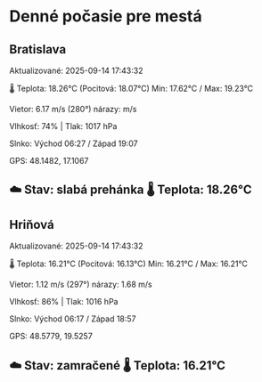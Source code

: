 ﻿# Denné počasie pre mestá

## Bratislava
Aktualizované: 2025-09-14 17:43:32

🌡️ Teplota: 18.26°C 
(Pocitová: 18.07°C)
Min: 17.62°C / Max: 19.23°C

Vietor: 6.17 m/s    (280°) 
nárazy:  m/s

Vlhkosť: 74% | Tlak: 1017 hPa

Slnko: Východ 06:27 / Západ 19:07

GPS: 48.1482, 17.1067

☁️ Stav: slabá prehánka        🌡️ Teplota: 18.26°C
---

## Hriňová
Aktualizované: 2025-09-14 17:43:32

🌡️ Teplota: 16.21°C 
(Pocitová: 16.13°C)
Min: 16.21°C / Max: 16.21°C

Vietor: 1.12 m/s (297°)
nárazy: 1.68 m/s

Vlhkosť: 86% | Tlak: 1016 hPa

Slnko: Východ 06:17 / Západ 18:57

GPS: 48.5779, 19.5257

☁️ Stav: zamračené        🌡️ Teplota: 16.21°C
---

